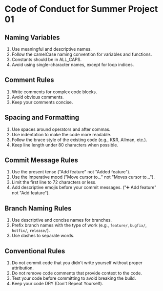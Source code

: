 # Code of Conduct for Summer Project 01

## Naming Variables

1. Use meaningful and descriptive names.
2. Follow the camelCase naming convention for variables and functions.
3. Constants should be in ALL_CAPS.
4. Avoid using single-character names, except for loop indices.

## Comment Rules

1. Write comments for complex code blocks.
2. Avoid obvious comments.
3. Keep your comments concise.

## Spacing and Formatting

1. Use spaces around operators and after commas.
2. Use indentation to make the code more readable.
3. Follow the brace style of the existing code (e.g., K&R, Allman, etc.).
4. Keep line length under 80 characters when possible.

## Commit Message Rules

1. Use the present tense ("Add feature" not "Added feature").
2. Use the imperative mood ("Move cursor to..." not "Moves cursor to...").
3. Limit the first line to 72 characters or less.
4. Add descriptive emojis before your commit messages. ("➕ Add feature" not "Add feature").

## Branch Naming Rules

1. Use descriptive and concise names for branches.
2. Prefix branch names with the type of work (e.g., `feature/`, `bugfix/`, `hotfix/`, `release/`).
3. Use dashes to separate words.

## Conventional Rules

1. Do not commit code that you didn't write yourself without proper attribution.
2. Do not remove code comments that provide context to the code.
3. Test your code before committing to avoid breaking the build.
4. Keep your code DRY (Don't Repeat Yourself).
